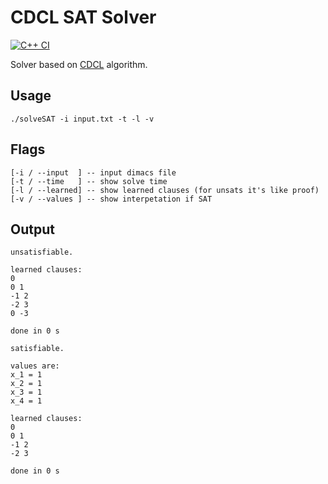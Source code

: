 # CDCL SAT Solver
[![C++ CI](https://github.com/Astronomax/cdcl-sat-solver/actions/workflows/cmake.yml/badge.svg)](https://github.com/Astronomax/cdcl-sat-solver/actions/workflows/cmake.yml)

Solver based on [CDCL](https://en.wikipedia.org/wiki/Conflict-driven_clause_learning) algorithm.  

## Usage
```shell
./solveSAT -i input.txt -t -l -v 
```

## Flags
```
[-i / --input  ] -- input dimacs file
[-t / --time   ] -- show solve time
[-l / --learned] -- show learned clauses (for unsats it's like proof)
[-v / --values ] -- show interpetation if SAT 
```

## Output
```shell
unsatisfiable.

learned clauses:
0 
0 1 
-1 2 
-2 3 
0 -3 

done in 0 s
```

```shell
satisfiable.

values are:
x_1 = 1
x_2 = 1
x_3 = 1
x_4 = 1

learned clauses:
0 
0 1 
-1 2 
-2 3 

done in 0 s
```
